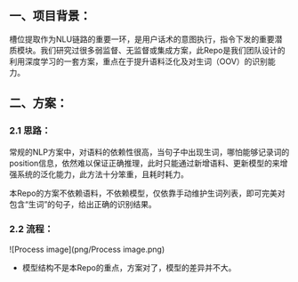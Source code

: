 ## 一、项目背景：

槽位提取作为NLU链路的重要一环，是用户话术的意图执行，指令下发的重要潜质模块。我们研究过很多弱监督、无监督或集成方案，此Repo是我们团队设计的利用深度学习的一套方案，重点在于提升语料泛化及对生词（OOV）的识别能力。



## 二、方案：

### 2.1 思路：

常规的NLP方案中，对语料的依赖性很高，当句子中出现生词，哪怕能够记录词的position信息，依然难以保证正确推理，此时只能通过新增语料、更新模型的来增强系统的泛化能力，此方法十分笨重，且耗时耗力。

本Repo的方案不依赖语料，不依赖模型，仅依靠手动维护生词列表，即可完美对包含“生词”的句子，给出正确的识别结果。



### 2.2 流程：

![Process image](png/Process image.png)

* 模型结构不是本Repo的重点，方案对了，模型的差异并不大。

